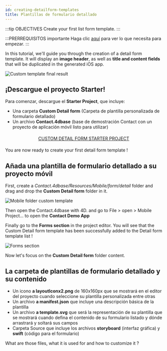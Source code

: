 ```yaml
---
id: creating-detailform-templates
title: Plantillas de formulario detallado
---
```


:::tip OBJECTIVES Create your first list form template. :::

:::PRERREQUISITOS importante Haga clic [aquí](prerequisites.html) para ver lo que necesita para empezar. :::

In this tutorial, we'll guide you through the creation of a detail form template. It will display an **image header**, as well as **title and content fields** that will be duplicated in the generated iOS app.

![Custom template final result](assets/en/custom-detailform/custom-template-final-result.png)

## ¡Descargue el proyecto Starter!

Para comenzar, descargue el **Starter Project**, que incluye:

* Una carpeta **Custom Detail form** (Carpeta de plantilla personalizada de formulario detallado)
* Un archivo **Contact.4dbase** (base de demostración Contact con un proyecto de aplicación móvil listo para utilizar)

<div style="text-align: center; margin-top: 20px; margin-bottom: 20px">
  <p>
    

<a class="button"
href="https://github.com/4d-for-ios/tutorial-CustomDetailForm/archive/d6e32c547604bd32f56528b02310d083a844ffcc.zip">CUSTOM DETAIL FORM STARTER PROJECT</a>

  </p>
</div>

You are now ready to create your first detail form template !

## Añada una plantilla de formulario detallado a su proyecto móvil

First, create a *Contact.4dbase/Resources/Mobile/form/detail* folder and drag and drop the **Custom Detail form** folder in it.

![Mobile folder custom template](assets/en/custom-detailform/mobile-folder-custom-template.png)

Then open the Contact.4dbase with 4D. and go to File > open > Mobile Project... to open the **Contact Demo App**

Finally go to the **Forms section** in the project editor. You will see that the Custom Detail form template has been successfully added to the Detail form template list !

![Forms section](assets/en/custom-detailform/custom-detailform-template.png)

Now let's focus on the **Custom Detail form** folder content.

## La carpeta de plantillas de formulario detallado y su contenido

* Un icono **a layoutIconx2.png** de 160x160px que se mostrará en el editor del proyecto cuando seleccione su plantilla personalizada entre otras
* Un archivo **a manifest.json** que incluye una descripción básica de la plantilla
* Un archivo **a template.svg** que será la representación de su plantilla que se mostrará cuando defina el contenido de su formulario listado y dónde arrastrará y soltará sus campos
* Carpeta Source que incluye los archivos **storyboard** (interfaz gráfica) y **swift** (código para el formulario)

What are those files, what it is used for and how to customize it ?